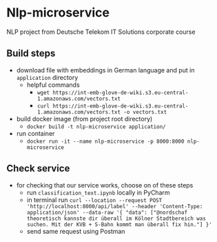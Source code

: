 # Nlp-microservice
NLP project from Deutsche Telekom IT Solutions corporate course
## Build steps
- download file with embeddings in German language and put in `application` directory
    - helpful commands 
        - `wget https://int-emb-glove-de-wiki.s3.eu-central-1.amazonaws.com/vectors.txt`
        - `curl https://int-emb-glove-de-wiki.s3.eu-central-1.amazonaws.com/vectors.txt -o vectors.txt`
- build docker image (from project root directory)
    - `docker build -t nlp-microservice application/`
- run container
    - `docker run -it --name nlp-microservice -p 8000:8000 nlp-microservice`
## Check service
- for checking that our service works, choose on of these steps
    - run `classification_text.ipynb` locally in PyCharm
    - in terminal run `curl --location --request POST 'http://localhost:8000/api/label' --header 'Content-Type: application/json' --data-raw '{
    "data": ["@nordschaf theoretisch kannste dir überall im Kölner Stadtbereich was suchen. Mit der KVB + S-Bahn kommt man überall fix hin."]
}'`
   - send same request using Postman
    

